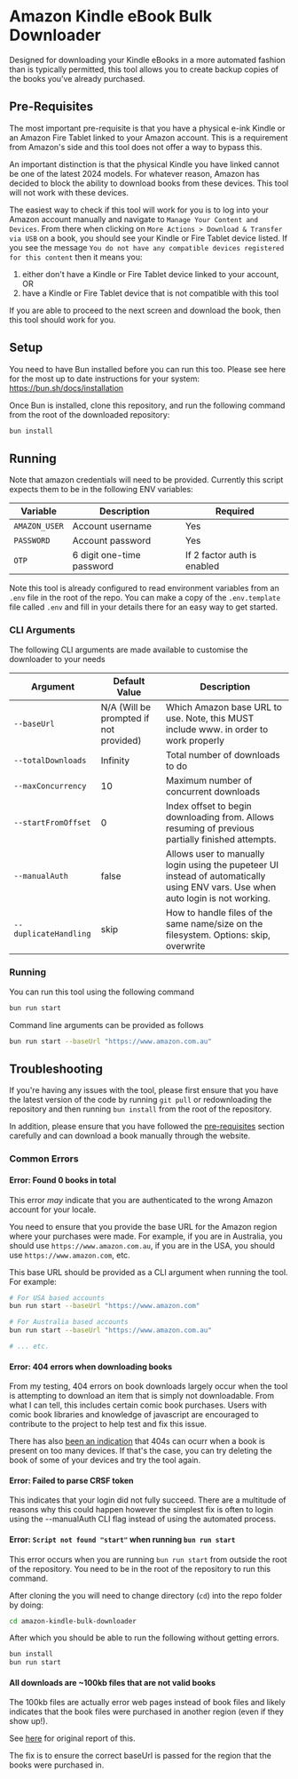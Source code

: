 # Amazon Kindle eBook Bulk Downloader

Designed for downloading your Kindle eBooks in a more automated fashion than is typically permitted, this tool allows you to create backup copies of the books you've already purchased.

## Pre-Requisites

The most important pre-requisite is that you have a physical e-ink Kindle or an Amazon Fire Tablet linked to your Amazon account. This is a requirement from Amazon's side and this tool does not offer a way to bypass this.

An important distinction is that the physical Kindle you have linked cannot be one of the latest 2024 models. For whatever reason, Amazon has decided to block the ability to download books from these devices. This tool will not work with these devices.

The easiest way to check if this tool will work for you is to log into your Amazon account manually and navigate to `Manage Your Content and Devices`. From there when clicking on `More Actions > Download & Transfer via USB` on a book, you should see your Kindle or Fire Tablet device listed. If you see the message `You do not have any compatible devices registered for this content` then it means you:

1. either don't have a Kindle or Fire Tablet device linked to your account, OR
2. have a Kindle or Fire Tablet device that is not compatible with this tool

If you are able to proceed to the next screen and download the book, then this tool should work for you.

## Setup

You need to have Bun installed before you can run this too. Please see here for the most up to date instructions for your system: https://bun.sh/docs/installation

Once Bun is installed, clone this repository, and run the following command from the root of the downloaded repository:

```bash
bun install
```

## Running

Note that amazon credentials will need to be provided. Currently this script expects them to be in the following ENV variables:

| Variable      | Description               | Required                    |
| ------------- | ------------------------- | --------------------------- |
| `AMAZON_USER` | Account username          | Yes                         |
| `PASSWORD`    | Account password          | Yes                         |
| `OTP`         | 6 digit one-time password | If 2 factor auth is enabled |

Note this tool is already configured to read environment variables from an `.env` file in the root of the repo. You can make a copy of the `.env.template` file called `.env` and fill in your details there for an easy way to get started.

### CLI Arguments

The following CLI arguments are made available to customise the downloader to your needs

| Argument              | Default Value                          | Description                                                                                                                      |
| --------------------- | -------------------------------------- | -------------------------------------------------------------------------------------------------------------------------------- |
| `--baseUrl`           | N/A (Will be prompted if not provided) | Which Amazon base URL to use. Note, this MUST include www. in order to work properly                                             |
| `--totalDownloads`    | Infinity                               | Total number of downloads to do                                                                                                  |
| `--maxConcurrency`    | 10                                     | Maximum number of concurrent downloads                                                                                           |
| `--startFromOffset`   | 0                                      | Index offset to begin downloading from. Allows resuming of previous partially finished attempts.                                 |
| `--manualAuth`        | false                                  | Allows user to manually login using the pupeteer UI instead of automatically using ENV vars. Use when auto login is not working. |
| `--duplicateHandling` | skip                                   | How to handle files of the same name/size on the filesystem. Options: skip, overwrite                                            |

### Running

You can run this tool using the following command

```bash
bun run start
```

Command line arguments can be provided as follows

```bash
bun run start --baseUrl "https://www.amazon.com.au"
```

## Troubleshooting

If you're having any issues with the tool, please first ensure that you have the latest version of the code by running `git pull` or redownloading the repository and then running `bun install` from the root of the repository.

In addition, please ensure that you have followed the [pre-requisites](https://github.com/treetrum/amazon-kindle-bulk-downloader?tab=readme-ov-file#pre-requisites) section carefully and can download a book manually through the website.

### Common Errors

#### Error: Found 0 books in total

This error _may_ indicate that you are authenticated to the wrong Amazon account for your locale.

You need to ensure that you provide the base URL for the Amazon region where your purchases were made. For example, if you are in Australia, you should use `https://www.amazon.com.au`, if you are in the USA, you should use `https://www.amazon.com`, etc.

This base URL should be provided as a CLI argument when running the tool. For example:

```bash
# For USA based accounts
bun run start --baseUrl "https://www.amazon.com"

# For Australia based accounts
bun run start --baseUrl "https://www.amazon.com.au"

# ... etc.
```

#### Error: 404 errors when downloading books

From my testing, 404 errors on book downloads largely occur when the tool is attempting to download an item that is simply not downloadable. From what I can tell, this includes certain comic book purchases. Users with comic book libraries and knowledge of javascript are encouraged to contribute to the project to help test and fix this issue.

There has also [been an indication](https://github.com/treetrum/amazon-kindle-bulk-downloader/issues/162#issue-2864124279) that 404s can ocurr when a book is present on too many devices. If that's the case, you can try deleting the book of some of your devices and try the tool again.

#### Error: Failed to parse CRSF token

This indicates that your login did not fully succeed. There are a multitude of reasons why this could happen however the simplest fix is often to login using the --manualAuth CLI flag instead of using the automated process.

#### Error: `Script not found "start"` when running `bun run start`

This error occurs when you are running `bun run start` from outside the root of the repository. You need to be in the root of the repository to run this command.

After cloning the you will need to change directory (`cd`) into the repo folder by doing:

```bash
cd amazon-kindle-bulk-downloader
```

After which you should be able to run the following without getting errors.

```bash
bun install
bun run start
```

#### All downloads are ~100kb files that are not valid books

The 100kb files are actually error web pages instead of book files and likely indicates that the book files were purchased in another region (even if they show up!).

See [here](https://github.com/treetrum/amazon-kindle-bulk-downloader/issues/192#issuecomment-2676081558) for original report of this.

The fix is to ensure the correct baseUrl is passed for the region that the books were purchased in.
